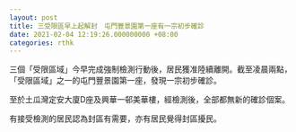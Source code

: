 ```yaml
---
layout: post
title: 三受限區早上起解封　屯門豐景園第一座有一宗初步確診
date: 2021-02-04 12:19:26.000000000 +08:00
categories: rthk
---
```


三個「受限區域」今早完成強制檢測行動後，居民獲准陸續離開。截至凌晨兩點，「受限區域」之一的屯門豐景園第一座，發現一宗初步確診。

至於土瓜灣定安大廈D座及興華一邨美華樓，經檢測後，全部都無新的確診個案。

有接受檢測的居民認為封區有需要，亦有居民覺得封區擾民。
